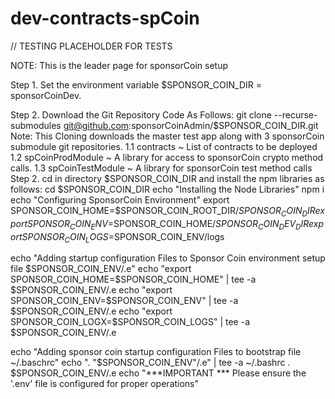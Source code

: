# dev-contracts-spCoin

// TESTING PLACEHOLDER FOR TESTS

NOTE: This is the leader page for sponsorCoin setup

Step 1. Set the environment variable $SPONSOR_COIN_DIR = sponsorCoinDev.

Step 2. Download the Git Repository Code As Follows:
    git clone --recurse-submodules git@github.com:sponsorCoinAdmin/$SPONSOR_COIN_DIR.git
    Note:
    This Cloning downloads the master test app along with 3 sponsorCoin submodule git repositories.
        1.1 contracts ~ List of contracts to be deployed
        1.2 spCoinProdModule ~ A library for access to sponsorCoin crypto method calls.
        1.3 spCoinTestModule ~ A library for sponsorCoin test method calls
Step 2. cd in directory $SPONSOR_COIN_DIR and install the npm libraries as follows:
    cd $SPONSOR_COIN_DIR
    echo "Installing the Node Libraries"
    npm i
echo "Configuring SponsorCoin Environment"
export SPONSOR_COIN_HOME=$SPONSOR_COIN_ROOT_DIR/$SPONSOR_COIN_DIR
export SPONSOR_COIN_ENV=$SPONSOR_COIN_HOME/$SPONSOR_COIN_DEV_DIR
export SPONSOR_COIN_LOGS=$SPONSOR_COIN_ENV/logs

echo "Adding startup configuration Files to Sponsor Coin environment setup file $SPONSOR_COIN_ENV/.e"
echo "export SPONSOR_COIN_HOME=$SPONSOR_COIN_HOME" | tee -a $SPONSOR_COIN_ENV/.e
echo "export SPONSOR_COIN_ENV=$SPONSOR_COIN_ENV" | tee -a $SPONSOR_COIN_ENV/.e
echo "export SPONSOR_COIN_LOGX=$SPONSOR_COIN_LOGS" | tee -a $SPONSOR_COIN_ENV/.e

echo "Adding sponsor coin startup configuration Files to bootstrap file ~/.baschrc"
echo ". "$SPONSOR_COIN_ENV"/.e" | tee -a ~/.bashrc
. $SPONSOR_COIN_ENV/.e
echo "***IMPORTANT *** Please ensure the '.env' file is configured for proper operations"
